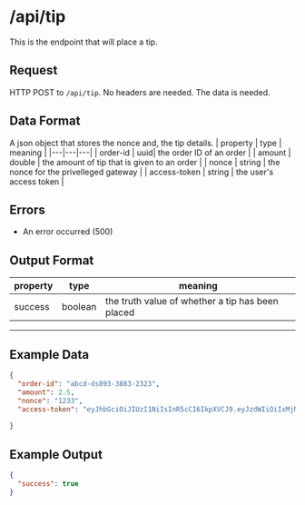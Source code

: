 # /api/tip
This is the endpoint that will place a tip.

## Request
HTTP POST to `/api/tip`. No headers are needed. The data is needed.

## Data Format
A json object that stores the nonce and, the tip details.
| property | type | meaning |
|---|---|---|
| order-id | uuid| the order ID of an order |
| amount | double | the amount of tip that is given to an order |
| nonce | string | the nonce for the privelleged gateway |
| access-token | string | the user's access token |

## Errors
 - An error occurred (500)

## Output Format

| property | type | meaning |
|---|---|---|
| success | boolean | the truth value of whether a tip has been placed |

---

## Example Data
```json
{
  "order-id": "abcd-ds893-3883-2323",
  "amount": 2.5,
  "nonce": "1233",
  "access-token": "eyJhbGciOiJIUzI1NiIsInR5cCI6IkpXVCJ9.eyJzdWIiOiIxMjM0NTY3ODkwIiwibmFtZSI6IkpvaG4gRG9lIiwiaWF0IjoxNTE2MjM5MDIyfQ.SflKxwRJSMeKKF2QT4fwpMeJf36POk6yJV_adQssw5c",
	
}
```

## Example Output
```json
{
  "success": true
}
```
